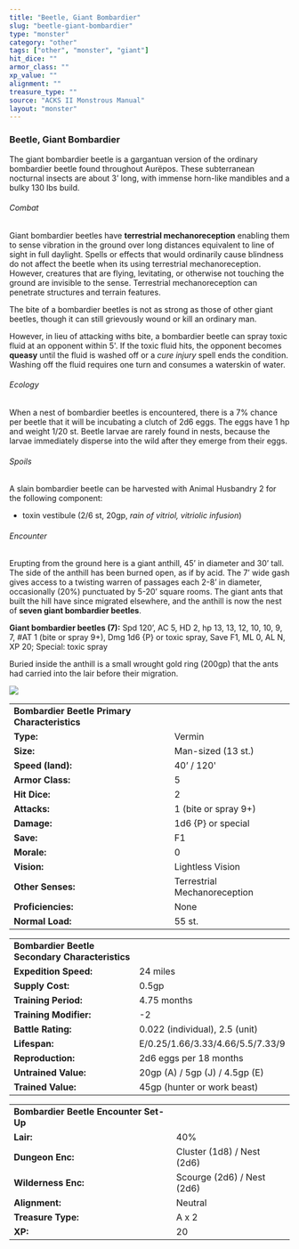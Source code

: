 ```yaml
---
title: "Beetle, Giant Bombardier"
slug: "beetle-giant-bombardier"
type: "monster"
category: "other"
tags: ["other", "monster", "giant"]
hit_dice: ""
armor_class: ""
xp_value: ""
alignment: ""
treasure_type: ""
source: "ACKS II Monstrous Manual"
layout: "monster"
---
```


### Beetle, Giant Bombardier

The giant bombardier beetle is a gargantuan version of the ordinary bombardier beetle found
throughout Aurëpos. These subterranean nocturnal insects are about 3’ long, with immense horn-like
mandibles and a bulky 130 lbs build.

###### Combat

Giant bombardier beetles have **terrestrial mechanoreception** enabling them to sense vibration in
the ground over long distances equivalent to line of sight in full daylight. Spells or effects that
would ordinarily cause blindness do not affect the beetle when its using terrestrial
mechanoreception. However, creatures that are flying, levitating, or otherwise not touching the
ground are invisible to the sense. Terrestrial mechanoreception can penetrate structures and terrain
features.

The bite of a bombardier beetles is not as strong as those of other giant beetles, though it can
still grievously wound or kill an ordinary man.

However, in lieu of attacking withs bite, a bombardier beetle can spray toxic fluid at an opponent
within 5'. If the toxic fluid hits, the opponent becomes **queasy** until the fluid is washed off or
a *cure injury* spell ends the condition. Washing off the fluid requires one turn and consumes a
waterskin of water.

###### Ecology

When a nest of bombardier beetles is encountered, there is a 7% chance per beetle that it will be
incubating a clutch of 2d6 eggs. The eggs have 1 hp and weight 1/20 st. Beetle larvae are rarely
found in nests, because the larvae immediately disperse into the wild after they emerge from their
eggs.

###### Spoils

A slain bombardier beetle can be harvested with Animal Husbandry 2 for the following component:

* toxin vestibule (2/6 st, 20gp, *rain of vitriol, vitriolic infusion*)

###### Encounter

Erupting from the ground here is a giant anthill, 45’ in diameter and 30’ tall. The side of the
anthill has been burned open, as if by acid. The 7’ wide gash gives access to a twisting warren of
passages each 2-8’ in diameter, occasionally (20%) punctuated by 5-20’ square rooms. The giant ants
that built the hill have since migrated elsewhere, and the anthill is now the nest of **seven giant
bombardier beetles**.

**Giant bombardier beetles (7):** Spd 120’, AC 5, HD 2, hp 13, 13, 12, 10, 10, 9, 7, #AT 1 (bite or
spray 9+), Dmg 1d6 {P} or toxic spray, Save F1, ML 0, AL N, XP 20; Special: toxic spray

Buried inside the anthill is a small wrought gold ring (200gp) that the ants had carried into the
lair before their migration.

![](data:image/png;base64...)

|  |  |
| --- | --- |
| **Bombardier Beetle Primary Characteristics** | |
| **Type:** | Vermin |
| **Size:** | Man-sized (13 st.) |
| **Speed (land):** | 40’ / 120' |
| **Armor Class:** | 5 |
| **Hit Dice:** | 2 |
| **Attacks:** | 1 (bite or spray 9+) |
| **Damage:** | 1d6 {P} or special |
| **Save:** | F1 |
| **Morale:** | 0 |
| **Vision:** | Lightless Vision |
| **Other Senses:** | Terrestrial Mechanoreception |
| **Proficiencies:** | None |
| **Normal Load:** | 55 st. |

|  |  |
| --- | --- |
| **Bombardier Beetle Secondary Characteristics** | |
| **Expedition Speed:** | 24 miles |
| **Supply Cost:** | 0.5gp |
| **Training Period:** | 4.75 months |
| **Training Modifier:** | -2 |
| **Battle Rating:** | 0.022 (individual), 2.5 (unit) |
| **Lifespan:** | E/0.25/1.66/3.33/4.66/5.5/7.33/9 |
| **Reproduction:** | 2d6 eggs per 18 months |
| **Untrained Value:** | 20gp (A) / 5gp (J) / 4.5gp (E) |
| **Trained Value:** | 45gp (hunter or work beast) |

|  |  |
| --- | --- |
| **Bombardier Beetle Encounter Set-Up** | |
| **Lair:** | 40% |
| **Dungeon Enc:** | Cluster (1d8) / Nest (2d6) |
| **Wilderness Enc:** | Scourge (2d6) / Nest (2d6) |
| **Alignment:** | Neutral |
| **Treasure Type:** | A x 2 |
| **XP:** | 20 |
